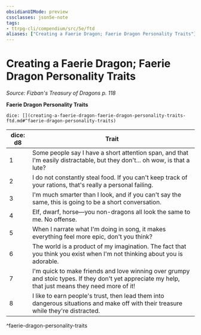 ```yaml
---
obsidianUIMode: preview
cssclasses: json5e-note
tags:
- ttrpg-cli/compendium/src/5e/ftd
aliases: ["Creating a Faerie Dragon; Faerie Dragon Personality Traits"]
---
```

# Creating a Faerie Dragon; Faerie Dragon Personality Traits
*Source: Fizban's Treasury of Dragons p. 118* 

**Faerie Dragon Personality Traits**

`dice: [](creating-a-faerie-dragon-faerie-dragon-personality-traits-ftd.md#^faerie-dragon-personality-traits)`

| dice: d8 | Trait |
|----------|-------|
| 1 | Some people say I have a short attention span, and that I'm easily distractable, but they don't... oh wow, is that a lute? |
| 2 | I do not constantly steal food. If you can't keep track of your rations, that's really a personal failing. |
| 3 | I'm much smarter than I look, and if you can't say the same, this is going to be a short conversation. |
| 4 | Elf, dwarf, horse—you non-dragons all look the same to me. No offense. |
| 5 | When I narrate what I'm doing in song, it makes everything feel more epic, don't you think? |
| 6 | The world is a product of my imagination. The fact that you think you exist when I'm not thinking about you is adorable. |
| 7 | I'm quick to make friends and love winning over grumpy and stoic types. If they don't yet appreciate my help, that just means they need more of it! |
| 8 | I like to earn people's trust, then lead them into dangerous situations and make off with their treasure while they're distracted. |
^faerie-dragon-personality-traits